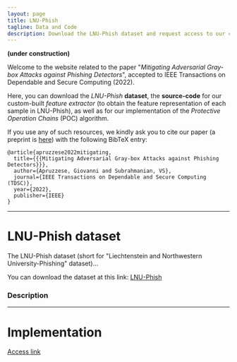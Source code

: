 ```yaml
---
layout: page
title: LNU-Phish
tagline: Data and Code
description: Download the LNU-Phish dataset and request access to our code.
---
```


**(under construction)**

Welcome to the website related to the paper "_Mitigating Adversarial Gray-box Attacks against Phishing Detectors_", accepted to IEEE Transactions on Dependable and Secure Computing (2022).

Here, you can download the _LNU-Phish_ **dataset**, the **source-code** for our custom-built _feature extractor_ (to obtain the feature representation of each sample in LNU-Phish), as well as for our implementation of the _Protective Operation Chains_ (POC) algorithm. 

If you use any of such resources, we kindly ask you to cite our paper (a preprint is [here](TBD)) with the following BibTeX entry:
```
@article{apruzzese2022mitigating,
  title={{{Mitigating Adversarial Gray-box Attacks against Phishing Detectors}}},
  author={Apruzzese, Giovanni and Subrahmanian, VS},
  journal={IEEE Transactions on Dependable and Secure Computing (TDSC)},
  year={2022},
  publisher={IEEE}
} 
```



---

# LNU-Phish dataset

The LNU-Phish dataset (short for "Liechtenstein and Northwestern University-Phishing" dataset)...

You can download the dataset at this link: [LNU-Phish](TBD)

### Description

---

# Implementation

[Access link](TBD)